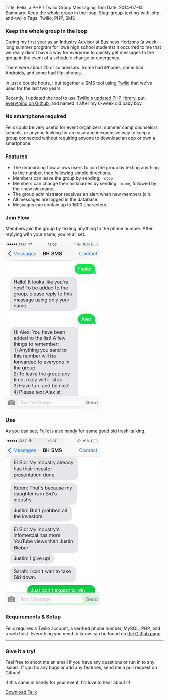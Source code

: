 Title: Felix: a PHP / Twilio Group Messaging Tool
Date: 2014-07-14
Summary: Keep the whole group in the loop.
Slug: group-texting-with-php-and-twilio
Tags: Twilio, PHP, SMS

### Keep the whole group in the loop

During my first year as an Industry Advisor at <a href="http://www.businesshorizonsiowa.org/">Business Horizons</a> (a week-long summer program for Iowa high school students) it occurred to me that we really didn't have a way for everyone to quickly get messages to the group in the event of a schedule change or emergency.

There were about 20 or so advisors. Some had iPhones, some had Androids, and some had flip-phones. 

In just a couple hours, I put together a SMS tool using <a href="http://twilio.com">Twilio</a> that we've used for the last two years.

Recently, I updated the tool to use <a href="https://github.com/twilio/twilio-php">Twilio's updated PHP library</a>, put <a href="https://github.com/alexpgates/felix">everything on Github</a>, and named it after my 6-week old baby boy.

### No smartphone required

Felix could be very useful for event organizers, summer camp counselors, schools, or anyone looking for an easy and inexpensive way to keep a group connected without requiring anyone to download an app or own a smartphone.

### Features

- The onboarding flow allows users to join the group by texting anything to the number, then following simple directions.
- Members can leave the group by sending: <code>-stop</code>
- Members can change their nicknames by sending: <code>-name</code>, followed by their new nickname.
- The group administrator receives an alert when new members join.
- All messages are logged in the database.
- Messages can contain up to 1600 characters.

### Join Flow

Members join the group by texting anything to the phone number. After replying with your name, you're all set.

<div class="row text-center">
    <img src="/static/images/felix-join-flow.png" width="300px">
</div>

### Use

As you can see, Felix is also handy for some good old trash-talking.

<div class="row text-center">
    <img src="/static/images/felix-use.png" width="300px">
</div>

### Requirements &amp; Setup

Felix requires a Twilio account, a verified phone number, MySQL, PHP, and a web host. Everything you need to know can be found on <a href="https://github.com/alexpgates/felix">the Github page</a>.

---

### Give it a try!

Feel free to shoot me an email if you have any questions or run in to any issues. If you fix any bugs or add any features, send me a pull request on Github!

If this came in handy for your event, I'd love to hear about it!

<div class="row text-center top-padding download">
    <a class="btn btn-large" href="https://github.com/alexpgates/felix/archive/master.zip">Download Felix <i class="fa fa-arrow-circle-right"></i></a>
</div>